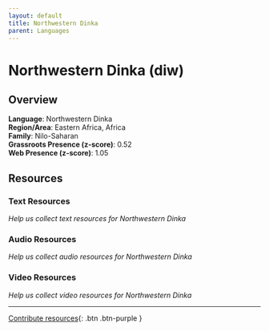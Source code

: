 ```yaml
---
layout: default
title: Northwestern Dinka
parent: Languages
---
```


# Northwestern Dinka (diw)

## Overview

**Language**: Northwestern Dinka  
**Region/Area**: Eastern Africa, Africa  
**Family**: Nilo-Saharan  
**Grassroots Presence (z-score)**: 0.52  
**Web Presence (z-score)**: 1.05  

## Resources

### Text Resources
*Help us collect text resources for Northwestern Dinka*

### Audio Resources
*Help us collect audio resources for Northwestern Dinka*

### Video Resources
*Help us collect video resources for Northwestern Dinka*

---

[Contribute resources](https://forms.office.com/e/1SfLJx3u1r){: .btn .btn-purple }

